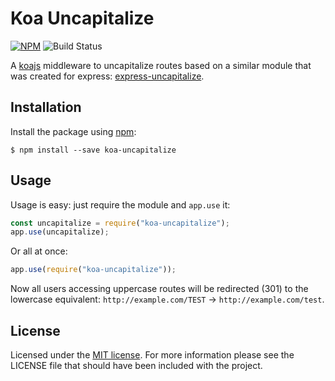 # Koa Uncapitalize

[![NPM](https://img.shields.io/npm/v/koa-uncapitalize.svg)](https://www.npmjs.com/package/koa-uncapitalize)
![Build Status](https://github.com/mfinelli/koa-uncapitalize/workflows/CI/badge.svg)

A [koajs](https://github.com/koajs/koa) middleware to uncapitalize routes
based on a similar module that was created for express:
[express-uncapitalize](https://github.com/jamiesteven/express-uncapitalize).

## Installation

Install the package using [npm](https://www.npmjs.com/):

```shell
$ npm install --save koa-uncapitalize
```

## Usage

Usage is easy: just require the module and `app.use` it:

```javascript
const uncapitalize = require("koa-uncapitalize");
app.use(uncapitalize);
```

Or all at once:

```javascript
app.use(require("koa-uncapitalize"));
```

Now all users accessing uppercase routes will be redirected (301) to the
lowercase equivalent: `http://example.com/TEST` -> `http://example.com/test`.

## License

Licensed under the [MIT license](https://opensource.org/licenses/MIT). For
more information please see the LICENSE file that should have been included
with the project.

